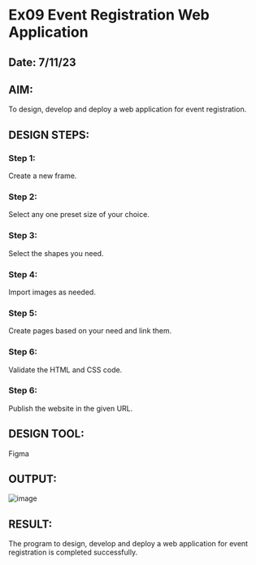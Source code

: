 # Ex09 Event Registration Web Application
## Date: 7/11/23
## AIM:
To design, develop and deploy a web application for event registration.
## DESIGN STEPS:
### Step 1:
Create a new frame.
### Step 2:
Select any one preset size of your choice.
### Step 3:
Select the shapes you need.
### Step 4:
Import images as needed.
### Step 5:
Create pages based on your need and link them.
### Step 6:
Validate the HTML and CSS code.
### Step 6:
Publish the website in the given URL.
## DESIGN TOOL:
Figma
## OUTPUT:
![image](https://github.com/Kirthi-Niharika/Figma/assets/114135005/a584c638-40ec-4c06-8353-675dca3d0617)
## RESULT:
The program to design, develop and deploy a web application for event registration is completed successfully.
